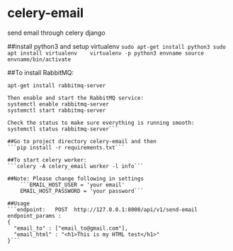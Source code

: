 # celery-email
send email through celery django

##install python3 and setup virtualenv
    ```sudo apt-get install python3
    sudo apt install virtualenv   
    virtualenv -p python3 envname
    source envname/bin/activate```

##To install RabbitMQ:
  ```apt-get install -y erlang
  apt-get install rabbitmq-server
  
  Then enable and start the RabbitMQ service:
  systemctl enable rabbitmq-server
  systemctl start rabbitmq-server
  
  Check the status to make sure everything is running smooth:
  systemctl status rabbitmq-server```
  
##Go to project directory celery-email and then 
  ```pip install -r requirements.txt```

##To start celery worker:
```celery -A celery_email worker -l info```

##Note: Please change following in settings
      ```EMAIL_HOST_USER = 'your email'
      EMAIL_HOST_PASSWORD = 'your password```

##Usage
```endpoint:   POST  http://127.0.0.1:8000/api/v1/send-email
endpoint_params :     
{
	"email_to" : ["email_to@gmail.com"],
	"email_html" : "<h1>This is my HTML test</h1>"
}```



